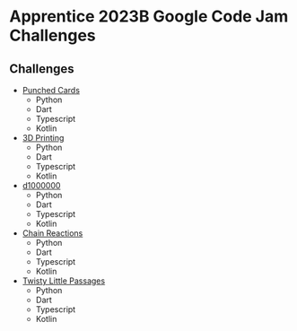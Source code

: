 # Apprentice 2023B Google Code Jam Challenges

## Challenges
- [Punched Cards](./PunchedCards/)
    - Python
    - Dart
    - Typescript
    - Kotlin
- [3D Printing](./3DPrinting/)
    - Python
    - Dart
    - Typescript
    - Kotlin
- [d1000000](./d1000000/)
    - Python
    - Dart
    - Typescript
    - Kotlin
- [Chain Reactions](./ChainReactions/)
    - Python
    - Dart
    - Typescript
    - Kotlin
- [Twisty Little Passages](./TwistyLittlePassages/)
    - Python
    - Dart
    - Typescript
    - Kotlin